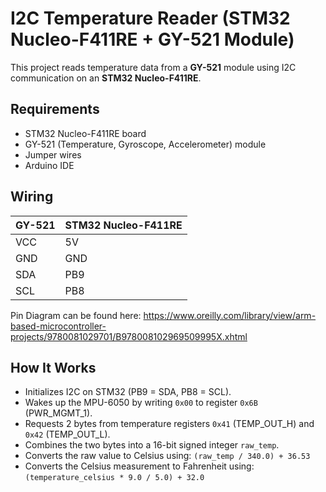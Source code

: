 # I2C Temperature Reader (STM32 Nucleo-F411RE + GY-521 Module)

This project reads temperature data from a **GY-521** module using I2C communication on an **STM32 Nucleo-F411RE**.

## Requirements

- STM32 Nucleo-F411RE board  
- GY-521 (Temperature, Gyroscope, Accelerometer) module  
- Jumper wires  
- Arduino IDE

## Wiring

| GY-521 | STM32 Nucleo-F411RE |
|--------|---------------------|
| VCC    | 5V                  |
| GND    | GND                 |
| SDA    | PB9                 |
| SCL    | PB8                 |

Pin Diagram can be found here: https://www.oreilly.com/library/view/arm-based-microcontroller-projects/9780081029701/B978008102969509995X.xhtml

## How It Works

- Initializes I2C on STM32 (PB9 = SDA, PB8 = SCL).
- Wakes up the MPU-6050 by writing `0x00` to register `0x6B` (PWR_MGMT_1).
- Requests 2 bytes from temperature registers `0x41` (TEMP_OUT_H) and `0x42` (TEMP_OUT_L).
- Combines the two bytes into a 16-bit signed integer `raw_temp`.
- Converts the raw value to Celsius using: `(raw_temp / 340.0) + 36.53`
- Converts the Celsius measurement to Fahrenheit using: `(temperature_celsius * 9.0 / 5.0) + 32.0`

